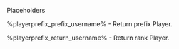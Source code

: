 Placeholders

%playerprefix_prefix_username% - Return prefix Player.

%playerprefix_return_username% - Return rank Player.
